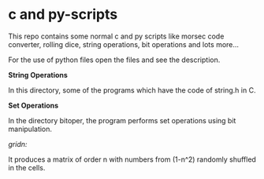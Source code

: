 # c and py-scripts

This repo contains some normal c and py scripts like morsec code converter, rolling dice, string operations, bit operations and lots more...

For the use of python files open the files and see the description.

**String Operations**

In this directory, some of the programs which have the code of string.h in C.

**Set Operations**

In the directory bitoper, the program performs set operations using bit manipulation.

*gridn:*

It produces a matrix of order n with numbers from (1-n^2) randomly shuffled in the cells.
